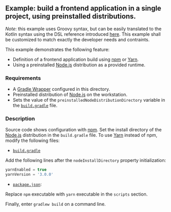 ## Example: build a frontend application in a single project, using preinstalled distributions.

_Note_: this example uses Groovy syntax, but can be easily translated to the Kotlin syntax using the DSL reference
introduced [here][dsl-reference]. This example shall be customized to match exactly the developer needs and contraints.

This example demonstrates the following feature:
- Definition of a frontend application build using [npm][npm] or [Yarn][yarn].
- Using a preinstalled [Node.js][nodejs] distribution as a provided runtime.

### Requirements

- A [Gradle Wrapper][gradle-wrapper] configured in this directory.
- Preinstalled distribution of [Node.js][nodejs] on the workstation.
- Sets the value of the `preinstalledNodeDistributionDirectory` variable in the [`build.gradle`](build.gradle) file.

### Description

Source code shows configuration with [npm][npm]. Set the install directory of the [Node.js][nodejs] distribution in the
`build.gradle` file. To use [Yarn][yarn] instead of npm, modify the following files:

- [`build.gradle`](build.gradle)

Add the following lines after the `nodeInstallDirectory` property initialization:

```groovy
yarnEnabled = true
yarnVersion = '3.0.0'
```

- [`package.json`](package.json):

Replace `npm` executable with `yarn` executable in the `scripts` section.

Finally, enter `gradlew build` on a command line.

[dsl-reference]: <https://siouan.github.io/frontend-gradle-plugin/configuration> (DSL reference)
[gradle-wrapper]: <https://docs.gradle.org/current/userguide/gradle_wrapper.html> (Gradle Wrapper)
[nodejs]: <https://nodejs.org/> (Node.js)
[npm]: <https://www.npmjs.com/> (npm)
[yarn]: <https://yarnpkg.com/> (Yarn)
